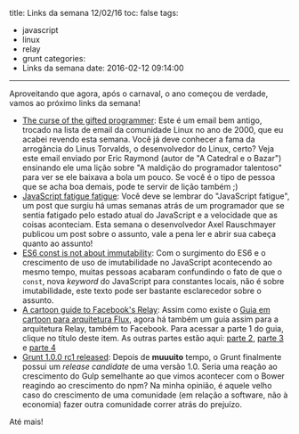 title: Links da semana 12/02/16
toc: false
tags:
  - javascript
  - linux
  - relay
  - grunt
categories:
  - Links da semana
date: 2016-02-12 09:14:00
---
Aproveitando que agora, após o carnaval, o ano começou de verdade, vamos ao próximo links da semana!

- [The curse of the gifted programmer](http://lwn.net/2000/0824/a/esr-sharing.php3): Este é um email bem antigo, trocado na lista de email da comunidade Linux no ano de 2000, que eu acabei revendo esta semana. Você já deve conhecer a fama da arrogância do Linus Torvalds, o desenvolvedor do Linux, certo? Veja este email enviado por Eric Raymond (autor de "A Catedral e o Bazar") ensinando ele uma lição sobre "A maldição do programador talentoso" para ver se ele baixava a bola um pouco. Se você é o tipo de pessoa que se acha boa demais, pode te servir de lição também ;)
- [JavaScript fatigue fatigue](http://www.2ality.com/2016/02/js-fatigue-fatigue.html): Você deve se lembrar do "JavaScript fatigue", um post que surgiu há umas semanas atrás de um programador que se sentia fatigado pelo estado atual do JavaScript e a velocidade que as coisas aconteciam. Esta semana o desenvolvedor Axel Rauschmayer publicou um post sobre o assunto, vale a pena ler e abrir sua cabeça quanto ao assunto!
- [ES6 const is not about immutability](https://mathiasbynens.be/notes/es6-const): Com o surgimento do ES6 e o crescimento de uso de imutabilidade no JavaScript acontecendo ao mesmo tempo, muitas pessoas acabaram confundindo o fato de que o `const`, nova _keyword_ do JavaScript para constantes locais, não é sobre imutabilidade, este texto pode ser bastante esclarecedor sobre o assunto.
- [A cartoon guide to Facebook's Relay](https://code-cartoons.com/a-cartoon-intro-to-facebook-s-relay-part-1-3ec1a127bca5#.kxnmsdvzk): Assim como existe o [Guia em cartoon para arquitetura Flux](https://code-cartoons.com/a-cartoon-guide-to-flux-6157355ab207?gi=8343352ce56a), agora há também um guia assim para a arquitetura Relay, também to Facebook. Para acessar a parte 1 do guia, clique no título deste item. As outras partes estão aqui: [parte 2](https://code-cartoons.com/a-cartoon-intro-to-facebook-s-relay-part-2-d4a2435aee59#.hx9gw224x), [parte 3](https://code-cartoons.com/a-cartoon-intro-to-facebook-s-relay-part-3-9d8fcf8db670#.ptdzjv7kk) e [parte 4](https://code-cartoons.com/a-cartoon-intro-to-facebook-s-relay-part-4-aef7d819a8ed#.r1va2uj0f)
- [Grunt 1.0.0 rc1 released](http://gruntjs.com/blog/2016-02-11-grunt-1.0.0-rc1-released): Depois de __muuuito__ tempo, o Grunt finalmente possui um _release candidate_ de uma versão 1.0. Seria uma reação ao crescimento do Gulp semelhante ao que vimos acontecer com o Bower reagindo ao crescimento do npm? Na minha opinião, é aquele velho caso do crescimento de uma comunidade (em relação a software, não à economia) fazer outra comunidade correr atrás do prejuízo.

Até mais!